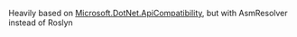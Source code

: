 Heavily based on [Microsoft.DotNet.ApiCompatibility](https://github.com/dotnet/sdk/tree/main/src/Compatibility/ApiCompat/Microsoft.DotNet.ApiCompatibility), but with AsmResolver instead of Roslyn

